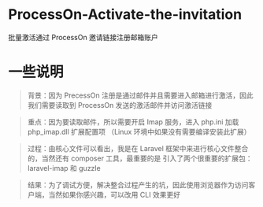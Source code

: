 # ProcessOn-Activate-the-invitation
批量激活通过 ProcessOn 邀请链接注册邮箱账户

# 一些说明
> 背景：因为 PrecessOn 注册是通过邮件并且需要进入邮箱进行激活，因此我们需要读取到 ProcessOn 发送的激活邮件并访问激活链接

> 重点：因为要读取邮件，所以需要开启 Imap 服务，进入 php.ini 加载 php_imap.dll 扩展配置项 （Linux 环境中如果没有需要编译安装此扩展）

> 过程：由核心文件可以看出，我是在 Laravel 框架中来进行核心文件整合的，当然还有 composer 工具，最重要的是 引入了两个很重要的扩展包：laravel-imap 和 guzzle

> 结果：为了调试方便，解决整合过程产生的坑，因此使用浏览器作为访问客户端，当然如果你感兴趣，可以改用 CLI 效果更好